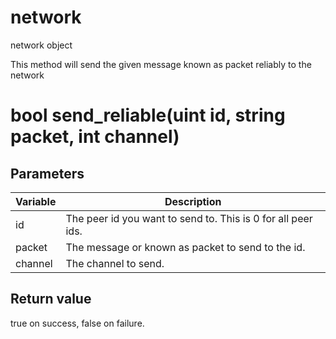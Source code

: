# network

network object


This method will send the given message known as packet reliably to the network

# bool send_reliable(uint id, string packet, int channel)

## Parameters

Variable | Description
---|---
id | The peer id you want to send to. This is 0 for all peer ids.
packet | The message or known as packet to send to the id.
channel | The channel to send.

## Return value

true on success, false on failure.